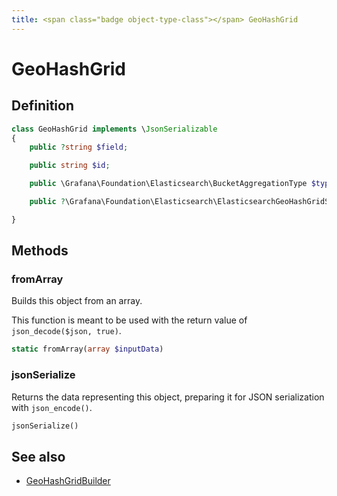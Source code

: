 ```yaml
---
title: <span class="badge object-type-class"></span> GeoHashGrid
---
```

# <span class="badge object-type-class"></span> GeoHashGrid

## Definition

```php
class GeoHashGrid implements \JsonSerializable
{
    public ?string $field;

    public string $id;

    public \Grafana\Foundation\Elasticsearch\BucketAggregationType $type;

    public ?\Grafana\Foundation\Elasticsearch\ElasticsearchGeoHashGridSettings $settings;

}
```
## Methods

### <span class="badge object-method"></span> fromArray

Builds this object from an array.

This function is meant to be used with the return value of `json_decode($json, true)`.

```php
static fromArray(array $inputData)
```

### <span class="badge object-method"></span> jsonSerialize

Returns the data representing this object, preparing it for JSON serialization with `json_encode()`.

```php
jsonSerialize()
```

## See also

 * <span class="badge builder"></span> [GeoHashGridBuilder](./builder-GeoHashGridBuilder.md)
